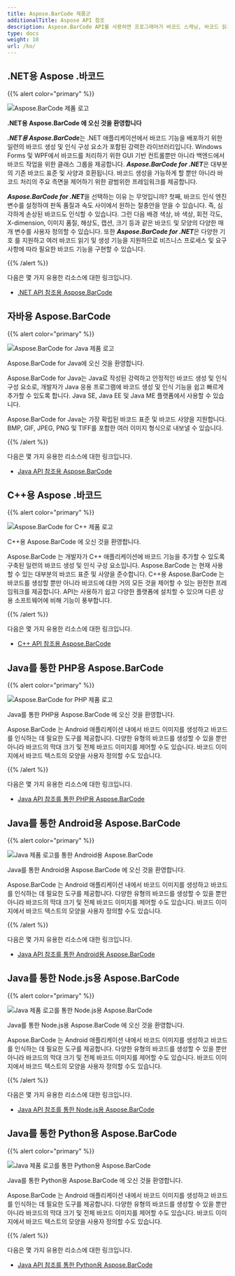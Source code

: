 ```yaml
---
title: Aspose.BarCode 제품군
additionalTitle: Aspose API 참조
description: Aspose.BarCode API를 사용하면 프로그래머가 바코드 스캐닝, 바코드 읽기 및 qr 스캐닝 기능을 제어하고 조작할 수 있습니다. 백엔드에서 바코드 작업을 위한 클래스 그룹과 바코드를 처리하기 위한 GUI 기반 컨트롤을 제공합니다. 무료 평가판을 사용할 수 있습니다.
type: docs
weight: 10
url: /ko/
---
```


## .NET용 Aspose .바코드

{{% alert color="primary" %}} 

![Aspose.BarCode 제품 로고](../home_1.png)

**.NET용 Aspose.BarCode 에 오신 것을 환영합니다**

***.NET용 Aspose.BarCode***는 .NET 애플리케이션에서 바코드 기능을 배포하기 위한 일련의 바코드 생성 및 인식 구성 요소가 포함된 강력한 라이브러리입니다. Windows Forms 및 WPF에서 바코드를 처리하기 위한 GUI 기반 컨트롤뿐만 아니라 백엔드에서 바코드 작업을 위한 클래스 그룹을 제공합니다. ***Aspose.BarCode for .NET***은 대부분의 기존 바코드 표준 및 사양과 호환됩니다. 바코드 생성을 가능하게 할 뿐만 아니라 바코드 처리의 주요 측면을 제어하기 위한 광범위한 프레임워크를 제공합니다.

***Aspose.BarCode for .NET***을 선택하는 이유 는 무엇입니까? 첫째, 바코드 인식 엔진 변수를 설정하여 판독 품질과 속도 사이에서 원하는 절충안을 얻을 수 있습니다. 즉, 심각하게 손상된 바코드도 인식할 수 있습니다.
그런 다음 배경 색상, 바 색상, 회전 각도, X-dimension, 이미지 품질, 해상도, 캡션, 크기 등과 같은 바코드 및 모양의 다양한 매개 변수를 사용자 정의할 수 있습니다.
또한 ***Aspose.BarCode for .NET***은 다양한 기호 를 지원하고 여러 바코드 읽기 및 생성 기능을 지원하므로 비즈니스 프로세스 및 요구 사항에 따라 필요한 바코드 기능을 구현할 수 있습니다.

{{% /alert %}} 

다음은 몇 가지 유용한 리소스에 대한 링크입니다.
- [.NET API 참조용 Aspose.BarCode](/barcode/ko/net/)


## 자바용 Aspose.BarCode

{{% alert color="primary" %}}

![Aspose.BarCode for Java 제품 로고](../home_2.png)

Aspose.BarCode for Java에 오신 것을 환영합니다.

Aspose.BarCode for Java는 Java로 작성된 강력하고 안정적인 바코드 생성 및 인식 구성 요소로, 개발자가 Java 응용 프로그램에 바코드 생성 및 인식 기능을 쉽고 빠르게 추가할 수 있도록 합니다. Java SE, Java EE 및 Java ME 플랫폼에서 사용할 수 있습니다.

Aspose.BarCode for Java는 가장 확립된 바코드 표준 및 바코드 사양을 지원합니다. BMP, GIF, JPEG, PNG 및 TIFF를 포함한 여러 이미지 형식으로 내보낼 수 있습니다.

{{% /alert %}} 

다음은 몇 가지 유용한 리소스에 대한 링크입니다.
- [Java API 참조용 Aspose.BarCode](/barcode/java/)


## C++용 Aspose .바코드

{{% alert color="primary" %}}

![Aspose.BarCode for C++ 제품 로고](../home_3.png)

C++용 Aspose.BarCode 에 오신 것을 환영합니다.

Aspose.BarCode 는 개발자가 C++ 애플리케이션에 바코드 기능을 추가할 수 있도록 구축된 일련의 바코드 생성 및 인식 구성 요소입니다. Aspose.BarCode 는 현재 사용할 수 있는 대부분의 바코드 표준 및 사양을 준수합니다. C++용 Aspose.BarCode 는 바코드를 생성할 뿐만 아니라 바코드에 대한 거의 모든 것을 제어할 수 있는 완전한 프레임워크를 제공합니다. API는 사용하기 쉽고 다양한 플랫폼에 설치할 수 있으며 다른 상용 소프트웨어에 비해 기능이 풍부합니다.

{{% /alert %}} 

다음은 몇 가지 유용한 리소스에 대한 링크입니다.
- [C++ API 참조용 Aspose.BarCode](/barcode/cpp/)

## Java를 통한 PHP용 Aspose.BarCode
{{% alert color="primary" %}}

![Aspose.BarCode for PHP 제품 로고](../home_4.png)

Java를 통한 PHP용 Aspose.BarCode 에 오신 것을 환영합니다.

Aspose.BarCode 는 Android 애플리케이션 내에서 바코드 이미지를 생성하고 바코드를 인식하는 데 필요한 도구를 제공합니다. 다양한 유형의 바코드를 생성할 수 있을 뿐만 아니라 바코드의 막대 크기 및 전체 바코드 이미지를 제어할 수도 있습니다. 바코드 이미지에서 바코드 텍스트의 모양을 사용자 정의할 수도 있습니다.

{{% /alert %}} 

다음은 몇 가지 유용한 리소스에 대한 링크입니다.
- [Java API 참조를 통한 PHP용 Aspose.BarCode](/barcode/php/)


## Java를 통한 Android용 Aspose.BarCode

{{% alert color="primary" %}}

![Java 제품 로고를 통한 Android용 Aspose.BarCode](../home_5.png)

Java를 통한 Android용 Aspose.BarCode 에 오신 것을 환영합니다.

Aspose.BarCode 는 Android 애플리케이션 내에서 바코드 이미지를 생성하고 바코드를 인식하는 데 필요한 도구를 제공합니다. 다양한 유형의 바코드를 생성할 수 있을 뿐만 아니라 바코드의 막대 크기 및 전체 바코드 이미지를 제어할 수도 있습니다. 바코드 이미지에서 바코드 텍스트의 모양을 사용자 정의할 수도 있습니다.

{{% /alert %}} 

다음은 몇 가지 유용한 리소스에 대한 링크입니다.

- [Java API 참조를 통한 Android용 Aspose.BarCode](/barcode/androidjava/)

## Java를 통한 Node.js용 Aspose.BarCode

{{% alert color="primary" %}}

![Java 제품 로고를 통한 Node.js용 Aspose.BarCode](../home_6.png)

Java를 통한 Node.js용 Aspose.BarCode 에 오신 것을 환영합니다.

Aspose.BarCode 는 Android 애플리케이션 내에서 바코드 이미지를 생성하고 바코드를 인식하는 데 필요한 도구를 제공합니다. 다양한 유형의 바코드를 생성할 수 있을 뿐만 아니라 바코드의 막대 크기 및 전체 바코드 이미지를 제어할 수도 있습니다. 바코드 이미지에서 바코드 텍스트의 모양을 사용자 정의할 수도 있습니다.

{{% /alert %}} 

다음은 몇 가지 유용한 리소스에 대한 링크입니다.
- [Java API 참조를 통한 Node.js용 Aspose.BarCode](/barcode/nodejs/)

## Java를 통한 Python용 Aspose.BarCode
{{% alert color="primary" %}}

![Java 제품 로고를 통한 Python용 Aspose.BarCode](../home_7.png)

Java를 통한 Python용 Aspose.BarCode 에 오신 것을 환영합니다.

Aspose.BarCode 는 Android 애플리케이션 내에서 바코드 이미지를 생성하고 바코드를 인식하는 데 필요한 도구를 제공합니다. 다양한 유형의 바코드를 생성할 수 있을 뿐만 아니라 바코드의 막대 크기 및 전체 바코드 이미지를 제어할 수도 있습니다. 바코드 이미지에서 바코드 텍스트의 모양을 사용자 정의할 수도 있습니다.

{{% /alert %}} 

다음은 몇 가지 유용한 리소스에 대한 링크입니다.
- [Java API 참조를 통한 Python용 Aspose.BarCode](/barcode/python-java/)